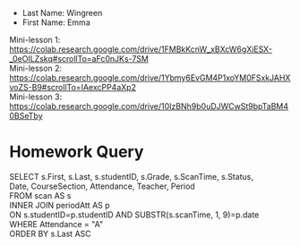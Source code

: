 * Last Name: Wingreen
* First Name: Emma

Mini-lesson 1: https://colab.research.google.com/drive/1FMBkKcnW_xBXcW6gXiESX-_0eOILZskq#scrollTo=aFc0nJKs-7SM \
Mini-lesson 2: https://colab.research.google.com/drive/1Ybmy6EvGM4P1xoYM0FSxkJAHXvoZS-B9#scrollTo=IAexcPP4aXp2 \
Mini-lesson 3: https://colab.research.google.com/drive/10IzBNh9b0uDJWCwSt9bpTaBM40BSeTby

# Homework Query

SELECT s.First, s.Last, s.studentID, s.Grade, s.ScanTime, s.Status, \
Date, CourseSection, Attendance, Teacher, Period \
FROM scan AS s \
INNER JOIN periodAtt AS p \
ON s.studentID=p.studentID AND SUBSTR(s.scanTime, 1, 9)=p.date \
WHERE Attendance = "A" \
ORDER BY s.Last ASC


